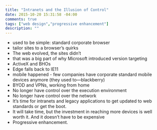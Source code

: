 ```yaml
---
title: "Intranets and the Illusion of Control"
date: 2015-10-20 15:31:58 -04:00
comments: true
tags: ["web design","progressive enhancement"]
description: ""
---
```


* used to be simple: standard corporate browser
* tailor sites to a browser’s quirks
* The web evolved, the sites didn’t
* that was a big part of why Microsoft introduced version targeting
* ActiveX and BHOs
* Edge falls back to IE11
* mobile happened - few companies have corporate standard mobile devices anymore (they used to—blackberry)
* BYOD and VPNs, working from home
* No longer have control over the execution environment
* No longer have control over the network
* It’s time for intranets and legacy applications to get updated to web standards or get the boot.
* It will take time, but the investment in reaching more devices is well worth it. And it doesn’t have to be expensive
* Progressive enhancement.
